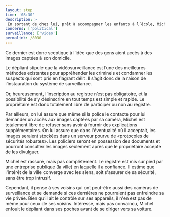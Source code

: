 ```yaml
---
layout: step
time: '08:30'
description: >
 En sortant de chez lui, prêt à accompagner les enfants à l’école, Michel jette un coup d'oeil à sa boite postale et y trouve un dépliant de la municipalité lui indiquant qu’un nouveau registre de caméra de surveillance sera mis sur pied dans sa ville.  Ce registre comprend les noms et les adresses des citoyens souhaitant être rejoints par la police, dans l’éventualité ou leurs systèmes de vidéosurveillance aurait pu capter des images de criminels en flagrant délit.  Michel, étant un homme soucieux de sa sécurité et de celle de sa famille, possède lui-même une caméra de surveillance au-dessus de sa porte d’entrée.
concerns: ['political']
surveillance: ['video']
permalink: /8030
---
```


Ce dernier est donc sceptique à l’idée que des gens aient accès à des images captées à son domicile.

Le dépliant stipule que la vidéosurveillance est l’une des meilleures méthodes existantes pour appréhender les criminels et condamner les suspects qui sont pris en flagrant délit. Il s’agit donc de la raison de l’instauration du système de surveillance. 

Or, heureusement, l’inscription au registre n’est pas obligatoire, et la possibilité de s’y désinscrire en tout temps est simple et rapide. Le propriétaire est donc totalement libre de participer ou non au registre. 

Par ailleurs, on lui assure que même si la police le contacte pour lui demander un accès aux images captées par sa caméra, Michel est totalement libre de refuser sans avoir à fournir des explications supplémentaires. On lui assure que dans l'éventualité où il acceptait, les images seraient stockées dans un serveur pourvu de «protocoles de sécurités robustes». Les policiers seront en possession des documents et pourront consulter les images seulement après que le propriétaire accepte de les divulguer.

Michel est rassuré, mais pas complètement. Le registre est mis sur pied par une entreprise publique (la ville) en laquelle il a confiance. Il estime que l'intérêt de la ville converge avec les siens, soit s'assurer de sa sécurité, sans être trop intrusif. 

Cependant, il pense à ses voisins qui ont peut-être aussi des caméras de surveillance et se demande si ces dernières ne pourraient pas enfreindre sa vie privée. Bien qu’il ait le contrôle sur ses appareils, il n'en est pas de même pour ceux de ses voisins. Intéressé, mais pas convaincu, Michel enfouit le dépliant dans ses poches avant de se diriger vers sa voiture.
